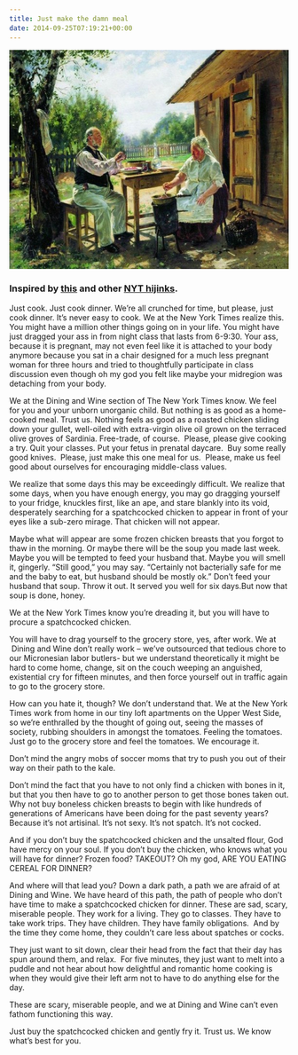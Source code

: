 ```yaml
---
title: Just make the damn meal
date: 2014-09-25T07:19:21+00:00
---
```

[<img class="aligncenter size-medium wp-image-9854" src="https://raw.githubusercontent.com/vkblog/vkblog.github.io/master/public/img/2014/09/making-jam-1876.jpgLarge-580x395.jpg" alt="making-jam-1876.jpg!Large" width="580" height="395" />](https://raw.githubusercontent.com/vkblog/vkblog.github.io/master/public/img/2014/09/making-jam-1876.jpgLarge.jpg)

### Inspired by <a href="http://www.nytimes.com/2014/09/24/dining/just-make-dinner-a-manifesto-for-home-cooking.html" target="_blank">this</a> and other <a href="https://vkblog.github.io/2011/12/new-york-times-story-idea-bingo-2011/" target="_blank">NYT hijinks</a>.

Just cook. Just cook dinner. We&#8217;re all crunched for time, but please, just cook dinner. It&#8217;s never easy to cook. We at the New York Times realize this. You might have a million other things going on in your life. You might have just dragged your ass in from night class that lasts from 6-9:30. Your ass, because it is pregnant, may not even feel like it is attached to your body anymore because you sat in a chair designed for a much less pregnant woman for three hours and tried to thoughtfully participate in class discussion even though oh my god you felt like maybe your midregion was detaching from your body.

We at the Dining and Wine section of The New York Times know. We feel for you and your unborn unorganic child. But nothing is as good as a home-cooked meal. Trust us. Nothing feels as good as a roasted chicken sliding down your gullet, well-oiled with extra-virgin olive oil grown on the terraced olive groves of Sardinia. Free-trade, of course.  Please, please give cooking a try. Quit your classes. Put your fetus in prenatal daycare.  Buy some really good knives.  Please, just make this one meal for us.  Please, make us feel good about ourselves for encouraging middle-class values.

We realize that some days this may be exceedingly difficult. We realize that some days, when you have enough energy, you may go dragging yourself to your fridge, knuckles first, like an ape, and stare blankly into its void, desperately searching for a spatchcocked chicken to appear in front of your eyes like a sub-zero mirage. That chicken will not appear.

Maybe what will appear are some frozen chicken breasts that you forgot to thaw in the morning. Or maybe there will be the soup you made last week. Maybe you will be tempted to feed your husband that. Maybe you will smell it, gingerly. &#8220;Still good,&#8221; you may say. &#8220;Certainly not bacterially safe for me and the baby to eat, but husband should be mostly ok.&#8221; Don&#8217;t feed your husband that soup. Throw it out. It served you well for six days.But now that soup is done, honey.

We at the New York Times know you&#8217;re dreading it, but you will have to procure a spatchcocked chicken.

You will have to drag yourself to the grocery store, yes, after work. We at  Dining and Wine don&#8217;t really work &#8211; we&#8217;ve outsourced that tedious chore to our Micronesian labor butlers- but we understand theoretically it might be hard to come home, change, sit on the couch weeping an anguished, existential cry for fifteen minutes, and then force yourself out in traffic again to go to the grocery store.

How can you hate it, though? We don&#8217;t understand that. We at the New York Times work from home in our tiny loft apartments on the Upper West Side, so we&#8217;re enthralled by the thought of going out, seeing the masses of society, rubbing shoulders in amongst the tomatoes. Feeling the tomatoes. Just go to the grocery store and feel the tomatoes. We encourage it.

Don&#8217;t mind the angry mobs of soccer moms that try to push you out of their way on their path to the kale.

Don&#8217;t mind the fact that you have to not only find a chicken with bones in it, but that you then have to go to another person to get those bones taken out. Why not buy boneless chicken breasts to begin with like hundreds of generations of Americans have been doing for the past seventy years? Because it&#8217;s not artisinal. It&#8217;s not sexy. It&#8217;s not spatch. It&#8217;s not cocked.

And if you don&#8217;t buy the spatchcocked chicken and the unsalted flour, God have mercy on your soul. If you don&#8217;t buy the chicken, who knows what you will have for dinner? Frozen food? TAKEOUT? Oh my god, ARE YOU EATING CEREAL FOR DINNER?

And where will that lead you? Down a dark path, a path we are afraid of at Dining and Wine. We have heard of this path, the path of people who don&#8217;t have time to make a spatchcocked chicken for dinner. These are sad, scary, miserable people. They work for a living. They go to classes. They have to take work trips. They have children. They have family obligations.  And by the time they come home, they couldn&#8217;t care less about spatches or cocks.

They just want to sit down, clear their head from the fact that their day has spun around them, and relax.  For five minutes, they just want to melt into a puddle and not hear about how delightful and romantic home cooking is when they would give their left arm not to have to do anything else for the day.

These are scary, miserable people, and we at Dining and Wine can&#8217;t even fathom functioning this way.

Just buy the spatchcocked chicken and gently fry it. Trust us. We know what&#8217;s best for you.